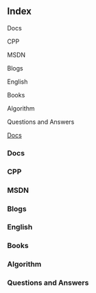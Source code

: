 ## Index 

<span id="jump">Docs</span>

<span id="jump">CPP</span>

<span id="jump">MSDN</span>

<span id="jump">Blogs</span>

<span id="jump">English</span>

<span id="jump">Books</span>

<span id="jump">Algorithm</span>

<span id="jump">Questions and Answers</span>

[Docs](#jump)
### Docs






### CPP






### MSDN






### Blogs






### English






### Books 







### Algorithm







### Questions and Answers







